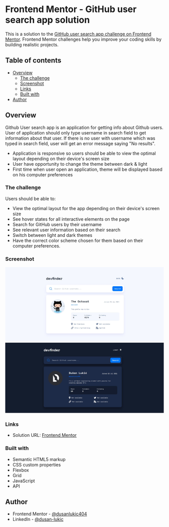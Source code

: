 # Frontend Mentor - GitHub user search app solution

This is a solution to the [GitHub user search app challenge on Frontend Mentor](https://www.frontendmentor.io/challenges/github-user-search-app-Q09YOgaH6). Frontend Mentor challenges help you improve your coding skills by building realistic projects.

## Table of contents

- [Overview](#overview)
  - [The challenge](#the-challenge)
  - [Screenshot](#screenshot)
  - [Links](#links)
  - [Built with](#built-with)
- [Author](#author)

## Overview

Github User search app is an application for getting info about Github users. User of application should only type username in search field to get information about that user. If there is no user with username which was typed in search field, user will get an error message saying "No results".

- Application is responsive so users should be able to view the optimal layout depending on their device's screen size
- User have opportunity to change the theme between dark & light
- First time when user open an application, theme will be displayed based on his computer preferences

### The challenge

Users should be able to:

- View the optimal layout for the app depending on their device's screen size
- See hover states for all interactive elements on the page
- Search for GitHub users by their username
- See relevant user information based on their search
- Switch between light and dark themes
- Have the correct color scheme chosen for them based on their computer preferences.

### Screenshot

![Screen shot on light mode](/assets/screen-light.jpg)
![Screen shot on dark mode](/assets/screen-dark.jpg)

### Links

- Solution URL: [Frontend Mentor]()

### Built with

- Semantic HTML5 markup
- CSS custom properties
- Flexbox
- Grid
- JavaScript
- API

## Author

- Frontend Mentor - [@dusanlukic404](https://www.frontendmentor.io/profile/dusanlukic404)
- LinkedIn - [@dusan-lukic](https://www.linkedin.com/in/dusan-lukic/)
